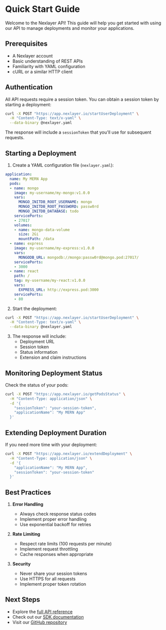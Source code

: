 # Quick Start Guide

Welcome to the Nexlayer API! This guide will help you get started with using our API to manage deployments and monitor your applications.

## Prerequisites

- A Nexlayer account
- Basic understanding of REST APIs
- Familiarity with YAML configuration
- cURL or a similar HTTP client

## Authentication

All API requests require a session token. You can obtain a session token by starting a deployment:

```bash
curl -X POST "https://app.nexlayer.io/startUserDeployment" \
  -H "Content-Type: text/x-yaml" \
  --data-binary @nexlayer.yaml
```

The response will include a `sessionToken` that you'll use for subsequent requests.

## Starting a Deployment

1. Create a YAML configuration file (`nexlayer.yaml`):

```yaml
application:
  name: My MERN App
  pods:
  - name: mongo
    image: my-username/my-mongo:v1.0.0
    vars:
      MONGO_INITDB_ROOT_USERNAME: mongo
      MONGO_INITDB_ROOT_PASSWORD: passw0rd
      MONGO_INITDB_DATABASE: todo
    servicePorts:
    - 27017
    volumes:
    - name: mongo-data-volume
      size: 2Gi
      mountPath: /data
  - name: express
    image: my-username/my-express:v1.0.0
    vars:
      MONGODB_URL: mongodb://mongo:passw0rd@mongo.pod:27017/
    servicePorts:
    - 3000
  - name: react
    path: /
    tag: my-username/my-react:v1.0.0
    vars:
      EXPRESS_URL: http://express.pod:3000
    servicePorts:
    - 80
```

2. Start the deployment:

```bash
curl -X POST "https://app.nexlayer.io/startUserDeployment" \
  -H "Content-Type: text/x-yaml" \
  --data-binary @nexlayer.yaml
```

3. The response will include:
   - Deployment URL
   - Session token
   - Status information
   - Extension and claim instructions

## Monitoring Deployment Status

Check the status of your pods:

```bash
curl -X POST "https://app.nexlayer.io/getPodsStatus" \
  -H "Content-Type: application/json" \
  -d '{
    "sessionToken": "your-session-token",
    "applicationName": "My MERN App"
  }'
```

## Extending Deployment Duration

If you need more time with your deployment:

```bash
curl -X POST "https://app.nexlayer.io/extendDeployment" \
  -H "Content-Type: application/json" \
  -d '{
    "applicationName": "My MERN App",
    "sessionToken": "your-session-token"
  }'
```

## Best Practices

1. **Error Handling**
   - Always check response status codes
   - Implement proper error handling
   - Use exponential backoff for retries

2. **Rate Limiting**
   - Respect rate limits (100 requests per minute)
   - Implement request throttling
   - Cache responses when appropriate

3. **Security**
   - Never share your session tokens
   - Use HTTPS for all requests
   - Implement proper token rotation

## Next Steps

- Explore the [full API reference](../api/README.md)
- Check out our [SDK documentation](../sdk/README.md)
- Visit our [GitHub repository](https://github.com/Nexlayer/api-reference) 

